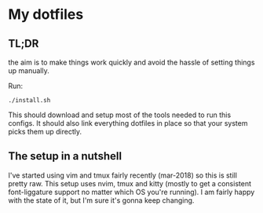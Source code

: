 # My dotfiles

## TL;DR

the aim is to make things work quickly and avoid the hassle of setting things up manually.

Run:
```
./install.sh
```

This should download and setup most of the tools needed to run this configs.
It should also link everything dotfiles in place so that your system picks them up directly.


## The setup in a nutshell

I've started using vim and tmux fairly recently (mar-2018) so this is still pretty raw.
This setup uses nvim, tmux and kitty (mostly to get a consistent font-liggature support no matter which OS you're running).
I am fairly happy with the state of it, but I'm sure it's gonna keep changing.
